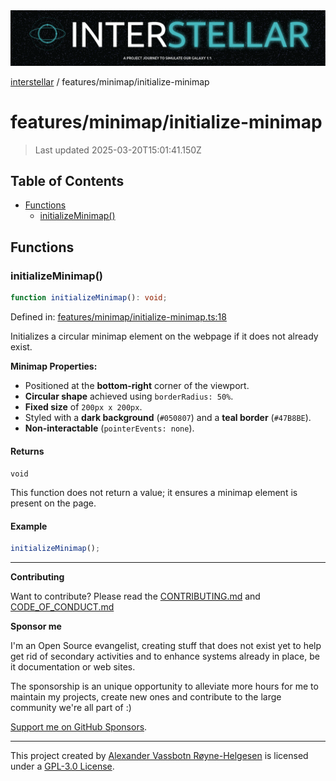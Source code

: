 <div><img alt="SPECCER logo" src="https://raw.githubusercontent.com/phun-ky/interstellar/main/public/interstellar-header.png" style="max-height:120px;"/></div>

[interstellar](../../README.md) / features/minimap/initialize-minimap

# features/minimap/initialize-minimap

> Last updated 2025-03-20T15:01:41.150Z

## Table of Contents

- [Functions](#functions)
  - [initializeMinimap()](#initializeminimap)

## Functions

### initializeMinimap()

```ts
function initializeMinimap(): void;
```

Defined in:
[features/minimap/initialize-minimap.ts:18](https://github.com/phun-ky/interstellar/blob/main/src/features/minimap/initialize-minimap.ts#L18)

Initializes a circular minimap element on the webpage if it does not already
exist.

**Minimap Properties:**

- Positioned at the **bottom-right** corner of the viewport.
- **Circular shape** achieved using `borderRadius: 50%`.
- **Fixed size** of `200px x 200px`.
- Styled with a **dark background** (`#050807`) and a **teal border**
  (`#47B8BE`).
- **Non-interactable** (`pointerEvents: none`).

#### Returns

`void`

This function does not return a value; it ensures a minimap element is present
on the page.

#### Example

```ts
initializeMinimap();
```

---

**Contributing**

Want to contribute? Please read the
[CONTRIBUTING.md](https://github.com/phun-ky/interstellar/blob/main/CONTRIBUTING.md)
and
[CODE_OF_CONDUCT.md](https://github.com/phun-ky/interstellar/blob/main/CODE_OF_CONDUCT.md)

**Sponsor me**

I'm an Open Source evangelist, creating stuff that does not exist yet to help
get rid of secondary activities and to enhance systems already in place, be it
documentation or web sites.

The sponsorship is an unique opportunity to alleviate more hours for me to
maintain my projects, create new ones and contribute to the large community
we're all part of :)

[Support me on GitHub Sponsors](https://github.com/sponsors/phun-ky).

---

This project created by [Alexander Vassbotn Røyne-Helgesen](http://phun-ky.net)
is licensed under a
[GPL-3.0 License](https://choosealicense.com/licenses/gpl-3.0/).
